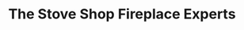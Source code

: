 ---
title: "The Stove Shop Fireplace Experts"
url: /phoenixville/the-stove-shop-fireplace-experts/
shop: Kamine & Öfen
---